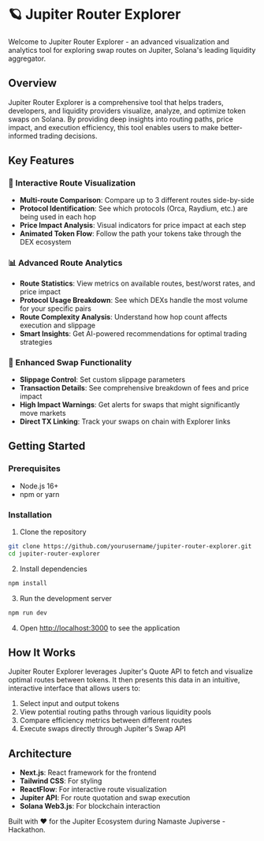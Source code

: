 # 🪐 Jupiter Router Explorer

Welcome to Jupiter Router Explorer - an advanced visualization and analytics tool for exploring swap routes on Jupiter, Solana's leading liquidity aggregator.

## Overview

Jupiter Router Explorer is a comprehensive tool that helps traders, developers, and liquidity providers visualize, analyze, and optimize token swaps on Solana. By providing deep insights into routing paths, price impact, and execution efficiency, this tool enables users to make better-informed trading decisions.

## Key Features

### 🔄 Interactive Route Visualization
- **Multi-route Comparison**: Compare up to 3 different routes side-by-side
- **Protocol Identification**: See which protocols (Orca, Raydium, etc.) are being used in each hop
- **Price Impact Analysis**: Visual indicators for price impact at each step
- **Animated Token Flow**: Follow the path your tokens take through the DEX ecosystem

### 📊 Advanced Route Analytics
- **Route Statistics**: View metrics on available routes, best/worst rates, and price impact
- **Protocol Usage Breakdown**: See which DEXs handle the most volume for your specific pairs
- **Route Complexity Analysis**: Understand how hop count affects execution and slippage
- **Smart Insights**: Get AI-powered recommendations for optimal trading strategies

### 💱 Enhanced Swap Functionality
- **Slippage Control**: Set custom slippage parameters
- **Transaction Details**: See comprehensive breakdown of fees and price impact
- **High Impact Warnings**: Get alerts for swaps that might significantly move markets
- **Direct TX Linking**: Track your swaps on chain with Explorer links

## Getting Started

### Prerequisites
- Node.js 16+ 
- npm or yarn

### Installation

1. Clone the repository
```bash
git clone https://github.com/yourusername/jupiter-router-explorer.git
cd jupiter-router-explorer
```

2. Install dependencies
```bash
npm install
```

3. Run the development server
```bash
npm run dev
```

4. Open [http://localhost:3000](http://localhost:3000) to see the application

## How It Works

Jupiter Router Explorer leverages Jupiter's Quote API to fetch and visualize optimal routes between tokens. It then presents this data in an intuitive, interactive interface that allows users to:

1. Select input and output tokens
2. View potential routing paths through various liquidity pools
3. Compare efficiency metrics between different routes
4. Execute swaps directly through Jupiter's Swap API

## Architecture

- **Next.js**: React framework for the frontend
- **Tailwind CSS**: For styling
- **ReactFlow**: For interactive route visualization
- **Jupiter API**: For route quotation and swap execution
- **Solana Web3.js**: For blockchain interaction

Built with ❤️ for the Jupiter Ecosystem during Namaste Jupiverse - Hackathon.
